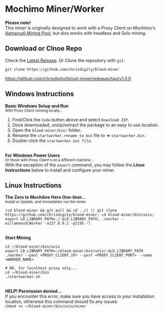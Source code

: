 # Mochimo Miner/Worker
**Please note!**  
This miner is originally designed to work with a Proxy Client on Mochimo's [illamanudi Mining Pool](https://illamanudi.com/), but also works with headless and Solo mining.

## Download or Clnoe Repo
Check the [Latest Release](https://github.com/chrisdigity/blood-miner/tags).
Or Clone the repository with `git`:
```
git clone https://github.com/chrisdigity/blood-miner
```

https://github.com/chrisdigity/blood-miner/releases/tag/v1.0.0
## Windows Instructions

**Basic Windows Setup and Run**  
<sup>With Proxy Client running locally...</sup>
1. Find/Click the `Code` button above and select `Download ZIP`.
2. Once downloaded, unzip/extract the package to an easy to use location.
3. Open the `blood-miner/bin/` folder.
4. Rename the `startworker.rename to bin` file to => `startworker.bin`.
5. Double-click the `startworker.bat file`.

&nbsp;  
**For Windows Power Users**  
<sup>Or those with Proxy Client's on a different machine...</sup>  
With the exception of the `export` command, you may follow the **Linux Instructions** below to install and configure your miner.

## Linux Instructions

**The Zero to Mochibro Hero One-liner...**  
<sup>Install or Update, and immediately run the miner.</sup>
```
(cd blood-miner && git pull && cd ../) || git clone https://github.com/chrisdigity/blood-miner; cd blood-miner/bin/unix; export LD_LIBRARY_PATH=./:$LD_LIBRARY_PATH; ./worker -willamanudiWorker -a127.0.0.1 -p2195 -l
```

&nbsp;  
**Start Mining**
```
cd ~/blood-miner/bin/unix
export LD_LIBRARY_PATH=~/blood-miner/bin/unix/:$LD_LIBRARY_PATH
./worker --pool <PROXY_CLIENT_IP> --port <PROXY_CLIENT_PORT> --name <WORKER_NAME>

# OR, for localhost proxy only...
cd ~/blood-miner/bin
./startworker.sh
```

&nbsp;  
**HELP! Permission denied...**  
If you encounter this error, make sure you have access to your installation location, otherwise this command should fix any issues:  
```chmod +x ~/blood-miner/bin/unix/miner```

